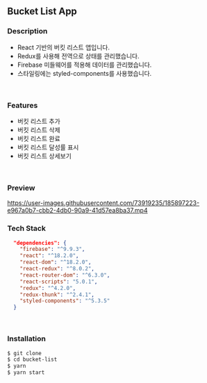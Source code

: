 ## Bucket List App

### Description

- React 기반의 버킷 리스트 앱입니다.
- Redux를 사용해 전역으로 상태를 관리했습니다.
- Firebase 미들웨어를 적용해 데이터를 관리했습니다. 
- 스타일링에는 styled-components를 사용했습니다.
<br>

### Features

- 버킷 리스트 추가
- 버킷 리스트 삭제
- 버킷 리스트 완료
- 버킷 리스트 달성률 표시
- 버킷 리스트 상세보기
<br>

### Preview

https://user-images.githubusercontent.com/73919235/185897223-e967a0b7-cbb2-4db0-90a9-41d57ea8ba37.mp4
<br>

### Tech Stack

```json
  "dependencies": {
    "firebase": "^9.9.3",
    "react": "^18.2.0",
    "react-dom": "^18.2.0",
    "react-redux": "^8.0.2",
    "react-router-dom": "^6.3.0",
    "react-scripts": "5.0.1",
    "redux": "^4.2.0",
    "redux-thunk": "^2.4.1",
    "styled-components": "^5.3.5"
  }
```
<br>

### Installation

```bash
$ git clone
$ cd bucket-list
$ yarn
$ yarn start
```
